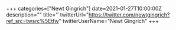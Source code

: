 +++
categories=["Newt Gingrich"]
date=2021-01-27T10:00:00Z
description=""
title=''
twitterUrl="https://twitter.com/newtgingrich?ref_src=twsrc%5Etfw"
twitterUserName="Newt Gingrich"
+++

